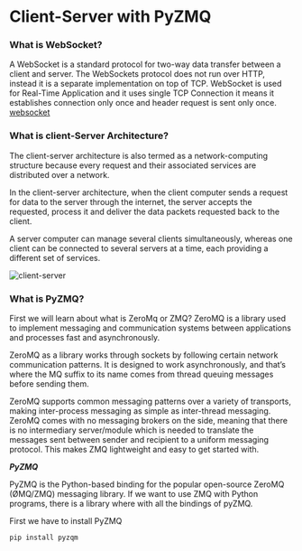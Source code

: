 # Client-Server with PyZMQ 

### What is WebSocket?

A WebSocket is a standard protocol for two-way data transfer between a client and server. 
The WebSockets protocol does not run over HTTP, instead it is a separate implementation on top of TCP.
WebSocket is used for Real-Time Application and it uses single TCP Connection it means it establishes connection only once and header request is sent only once.
[websocket]()

### What is client-Server Architecture?

The client-server architecture is also termed as a network-computing structure because every request and their associated services are distributed over a network.

In the client-server architecture, when the client computer sends a request for data to the server through the internet,
the server accepts the requested, process it and deliver the data packets requested back to the client.

A server computer can manage several clients simultaneously, whereas one client can be connected to several servers at a time, each providing a different set of services.
 
![client-server](https://miro.medium.com/max/982/1*DUPqrw8b9G01NPpZox9hng.jpeg) 

### What is PyZMQ?

First we will learn about what is ZeroMq or ZMQ? 
ZeroMQ is a library used to implement messaging and communication systems between applications and processes fast and asynchronously.

ZeroMQ as a library works through sockets by following certain network communication patterns. It is designed to work asynchronously, 
and that’s where the MQ suffix to its name comes from thread queuing messages before sending them.

ZeroMQ supports common messaging patterns over a variety of transports, making inter-process messaging as simple as inter-thread messaging. 
ZeroMQ comes with no messaging brokers on the side, meaning that there is no intermediary server/module which is needed to translate the messages sent between
sender and recipient to a uniform messaging protocol. This makes ZMQ lightweight and easy to get started with.

***PyZMQ***

PyZMQ is the Python-based binding for the popular open-source ZeroMQ (ØMQ/ZMQ) messaging library. 
If we want to use ZMQ with Python programs, there is a library where with all the bindings of pyZMQ.  

First we have to install PyZMQ 

    pip install pyzqm



